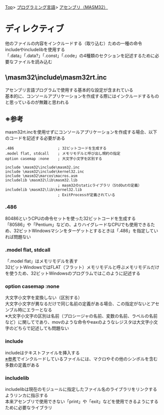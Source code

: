 [Top](../../../index.md)\>
[プログラミング言語](../../pgl.md)\>
[アセンブリ（MASM32）](../language_0001.md)

# ディレクティブ

他のファイルの内容をインクルードする（取り込む）ための一種の命令  
includeやincludelibを使用する  
「\.data」「\.data?」「\.const」「\.code」の4種類のセクションを記述するために必要なファイルを読み込む



## \\masm32\\include\\masm32rt\.inc

アセンブリ言語プログラムで使用する基本的な設定が含まれている  
基本的に、コンソールアプリケーションを作成する際にはインクルードするものと思っているのが無難と思われる



## ※参考

masm32rt\.incを使用せずにコンソールアプリケーションを作成する場合、以下のコードを記述する必要がある

    .486                    ; 32ビットコードを生成する
    .model flat, stdcall    ; メモリモデルと呼び出し規約の指定
    option casemap :none    ; 大文字小文字を区別する

    include \masm32\include\masm32.inc
    include \masm32\include\kernel32.inc
    include \masm32\marcos\macros.asm
    includelib \masm32\lib\masm32.lib
                            ; masm32のstaticライブラリ（StdOutの定義）
    includelib \masm32\lib\kernel32.lib
                            ; ExitProcessが定義されている

### \.486

80486というCPUの命令セットを使った32ビットコードを生成する  
「80586」や「Pentium」などの、よりハイグレードなCPUでも使用できるため、32ビットWindowsマシンをターゲットとするときは「\.486」を指定していれば問題ない

### \.model flat, stdcall

「\.model flat」はメモリモデルを表す  
32ビットWindowsではFLAT（フラット）メモリモデルと呼ぶメモリモデルだけを使うため、32ビットWindowsのプログラムではこのように記述する

### option casemap :none

大文字小文字を変換しない（区別する）  
大文字小文字が異なるだけで同じ名前の定義がある場合、この指定がないとアセンブル時にエラーとなる  
※大文字小文字の区別は名前（プロシージャの名前、変数の名前、ラベルの名前など）に関してであり、movのような命令やeaxのようなレジスタは大文字小文字のどちらで記述しても問題ない

### include

includeはテキストファイルを挿入する  
[※参考](#参考)でインクルードしているファイルには、マクロやその他のシンボルを含む多数の定義がある

### includelib

includelibは現在のモジュールに指定したファイル名のライブラリをリンクするようリンカに指示する  
本来アセンブリで使用できない「print」や「exit」などを使用できるようにするために必要なライブラリ